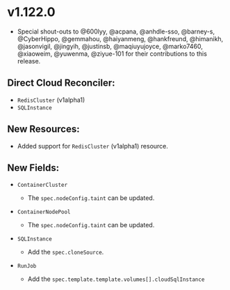 # v1.122.0

* Special shout-outs to @600lyy, @acpana, @anhdle-sso, @barney-s, @CyberHippo, @gemmahou, @haiyanmeng, @hankfreund, @himanikh, @jasonvigil, @jingyih, @justinsb, @maqiuyujoyce, @marko7460, @xiaoweim, @yuwenma, @ziyue-101 for their contributions to this release.

## Direct Cloud Reconciler:

* `RedisCluster` (v1alpha1)
* `SQLInstance`

## New Resources:

* Added support for `RedisCluster` (v1alpha1) resource.

## New Fields:

* `ContainerCluster`
  * The `spec.nodeConfig.taint` can be updated.

* `ContainerNodePool`
  * The `spec.nodeConfig.taint` can be updated.

* `SQLInstance`
  * Add the `spec.cloneSource`.

* `RunJob`
  * Add the `spec.template.template.volumes[].cloudSqlInstance`


